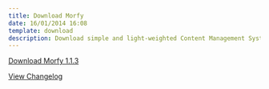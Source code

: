 ```yaml
---
title: Download Morfy
date: 16/01/2014 16:08
template: download
description: Download simple and light-weighted Content Management System written in PHP
---
```


<a href="https://github.com/morfy-cms/morfy/releases/download/v1.1.3/morfy-1.1.3.zip" class="btn btn-black no-margin">Download Morfy 1.1.3</a>  

[View Changelog](https://github.com/morfy-cms/morfy/blob/master/CHANGELOG.md)
